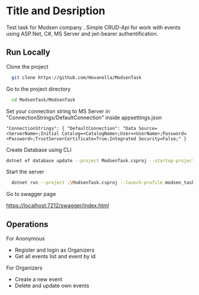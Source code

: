 
# Title and Desription 

Test task for Modsen company . Simple CRUD-Api for work with events using ASP.Net, C#, MS Server and jwt-bearer authentification.
## Run Locally

Clone the project

```bash
  git clone https://github.com/Hovanella/ModsenTask
```

Go to the project directory

```bash
  cd ModsenTask/ModsenTask
```

Set your connection string to MS Server in "ConnectionStrings/DefaultConnection" inside appsettings.json    

`"ConnectionStrings": {
    "DefaultConnection": "Data Source=<ServerName>;Initial Catalog=<CatalogName>;User=<UserName>;Password=<Password>;TrustServerCertificate=True;Integrated Security=False;"
  }`

Create Database using CLI 

```bash
dotnet ef database update --project ModsenTask.csproj --startup-project ModsenTask.csproj --context ModsenTask.Data.DataContext --configuration Debug 20230125094809_Initial

```

Start the server

```bash
  dotnet run --project .\ModsenTask.csproj --launch-profile modsen_task
```

Go to swagger page 

<https://localhost:7212/swagger/index.html>


## Operations

For Anonymous
- Register and login as Organizers
- Get all events list and event by id

For Organizers
- Create a new event
- Delete and update own events


